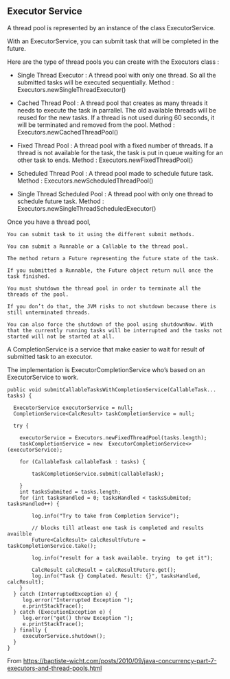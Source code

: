 ## Executor Service

A thread pool is represented by an instance of the class ExecutorService.

With an ExecutorService, you can submit task that will be completed in the future.

Here are the type of thread pools you can create with the Executors class :

  * Single Thread Executor : A thread pool with only one thread. So all the submitted tasks will be executed sequentially. Method : Executors.newSingleThreadExecutor()
  
  * Cached Thread Pool : A thread pool that creates as many threads it needs to execute the task in parrallel. The old available threads will be reused for the new tasks. If a thread is not used during 60 seconds, it will be terminated and removed from the pool. Method : Executors.newCachedThreadPool()
  
  * Fixed Thread Pool : A thread pool with a fixed number of threads. If a thread is not available for the task, the task is put in queue waiting for an other task to ends. Method : Executors.newFixedThreadPool()
  
  * Scheduled Thread Pool : A thread pool made to schedule future task. Method : Executors.newScheduledThreadPool()

  * Single Thread Scheduled Pool : A thread pool with only one thread to schedule future task. Method : Executors.newSingleThreadScheduledExecutor()

Once you have a thread pool, 

  ```
  You can submit task to it using the different submit methods.

  You can submit a Runnable or a Callable to the thread pool.

  The method return a Future representing the future state of the task. 

  If you submitted a Runnable, the Future object return null once the task finished.
  
  You must shutdown the thread pool in order to terminate all the threads of the pool.
  
  If you don’t do that, the JVM risks to not shutdown because there is still unterminated threads.
  
  You can also force the shutdown of the pool using shutdownNow. With that the currently running tasks will be interrupted and the tasks not started will not be started at all.
  ```
A CompletionService is a service that make easier to wait for result of submitted task to an executor. 

The implementation is ExecutorCompletionService who’s based on an ExecutorService to work.

  ```
  public void submitCallableTasksWithCompletionService(CallableTask... tasks) {

    ExecutorService executorService = null;
    CompletionService<CalcResult> taskCompletionService = null;

    try {

      executorService = Executors.newFixedThreadPool(tasks.length);
      taskCompletionService = new  ExecutorCompletionService<>(executorService);

      for (CallableTask callableTask : tasks) {

          taskCompletionService.submit(callableTask);
        
      }
      int tasksSubmited = tasks.length;
      for (int tasksHandled = 0; tasksHandled < tasksSubmited; tasksHandled++) {
        
          log.info("Try to take from Completion Service");

          // blocks till atleast one task is completed and results availble
          Future<CalcResult> calcResultFuture = taskCompletionService.take();

          log.info("result for a task available. trying  to get it");

          CalcResult calcResult = calcResultFuture.get();
          log.info("Task {} Complated. Result: {}", tasksHandled, calcResult);
      }
    } catch (InterruptedException e) {
       log.error("Interrupted Exception ");
       e.printStackTrace();
    } catch (ExecutionException e) {
       log.error("get() threw Exception ");
       e.printStackTrace();
    } finally {
       executorService.shutdown();
    }
  }
  ```
From https://baptiste-wicht.com/posts/2010/09/java-concurrency-part-7-executors-and-thread-pools.html
